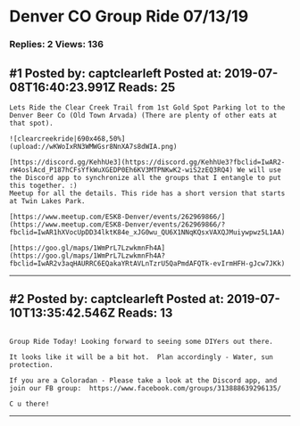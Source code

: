 # Denver CO Group Ride 07/13/19

### Replies: 2 Views: 136

## \#1 Posted by: captclearleft Posted at: 2019-07-08T16:40:23.991Z Reads: 25

```
Lets Ride the Clear Creek Trail from 1st Gold Spot Parking lot to the Denver Beer Co (Old Town Arvada) (There are plenty of other eats at that spot).

![clearcreekride|690x468,50%](upload://wKWoIxRN3WMWGsr8NnXA7s8dWIA.png) 

[https://discord.gg/KehhUe3](https://discord.gg/KehhUe3?fbclid=IwAR2-rW4oslAcd_P187hCFsYfkWuXGEDP0Eh6KV3MTPNKwK2-wiS2zEQ3RQ4) We will use the Discord app to synchronize all the groups that I entangle to put this together. :)
Meetup for all the details. This ride has a short version that starts at Twin Lakes Park.

[https://www.meetup.com/ESK8-Denver/events/262969866/](https://www.meetup.com/ESK8-Denver/events/262969866/?fbclid=IwAR1hXVocUpDD34lktK84e_xJG0wu_QU6X1NNqKQsxVAXQJMuiywpwz5L1AA)

[https://goo.gl/maps/1WmPrL7LzwkmnFh4A](https://goo.gl/maps/1WmPrL7LzwkmnFh4A?fbclid=IwAR2v3aqHAURRC6EQakaYRtAVLnTzrU5QaPmdAFQTk-evIrmHFH-gJcw7JKk)
```

---
## \#2 Posted by: captclearleft Posted at: 2019-07-10T13:35:42.546Z Reads: 13

```

Group Ride Today! Looking forward to seeing some DIYers out there. 

It looks like it will be a bit hot.  Plan accordingly - Water, sun protection.

If you are a Coloradan - Please take a look at the Discord app, and join our FB group:  https://www.facebook.com/groups/313888639296135/

C u there!
```

---
